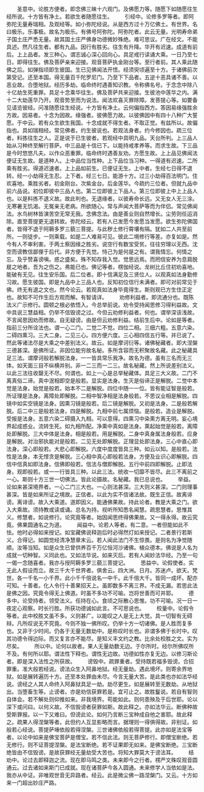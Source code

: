 <!-- { "loadSidebar": true } -->
　　圣意中。论胜方便者。即念佛三昧十六观门。及佛愿力等。随愿下如随愿往生经所说。十方皆有净土。若欲生者随愿往生。
　　引经中。论修多罗等者。即阿弥陀无量寿瑞相。及观经等。如小弥陀经说。从是西方过十万亿佛土。有世界。名曰极乐。乐事极。故名为极乐。有佛号阿弥陀。阿弥陀者。此云无量。光明寿命弟子国土庄严悉无量。故其国土庄严佛身功德微妙殊绝。难可思议。广在经文。不能具述。然凡往生者。都有九品。因行有胜劣。往生有升降。华开有迟速。成道有前后。上上品者。发三种心。谓志诚心深心回向心。具足戒行读诵大乘。一日乃至七日。即得往生。佛及菩萨亲来迎接。观音菩萨执金刚台等。至行者前。其人乘此随佛之后。如弹指顷即生彼国。生已见佛闻法开悟。经须臾顷遍至十方。于诸佛前次第受记。还至本国。得无量百千陀罗尼门。乃至下下品者。五逆十恶具诸不善。以恶业故。合堕地狱。经历多劫。临命终时遇善知识教。令称佛名号。于念念中除八十亿劫生死重罪。具足十念乘华往生。佛及菩萨共来迎接。生彼池中莲华之内。满十二大劫莲华乃开。观音势至而为说法。闻法欢喜灭罪除障。发菩提心等。如要备见请览彼经。问准随愿往生经说。十方皆有净土。云何偏指西方。答因易缘强胜余方故。因易者。十念为因故。缘强者。彼佛愿力故。以彼佛因中有四十八种广大誓愿。于中云。若有众生欲生我国。十念成就不得生者。不取正觉。有兹所以。故偏指也。具如瑞相经。常见佛者。约生彼说也。若观法身者。约今修因也。疏三位者。料拣往生之人。正是说于已生彼者。若观经中具明九品。天台所判。上三品人始从习种终至解行菩萨。中三品是十信已下。以能持戒孝养等。而求生故。下三品是今时悠悠凡夫。以作众恶重罪。临命终时遇善友劝。方愿生故。上上品见佛闻法便证无生故。是道种人。上中品位当性种。上下品位当习种。一得道有迟速。二所乘有胜劣。得道迟速者。上上品如前生。已便证无生。上中者。生经七日得不退转。经一小劫得无生忍。上下者。经三七日。能游十方。过三小劫得百法明门。住欢喜地。乘胜劣者。初金刚台。次紫金台。后金莲华。今疏约三位者。但就九品中前六品说。初位即彼中三品人也。第二位即彼上下品人。第三位即彼上中上上品人也。以是料拣不退义故。故此判也。无退缘者。以彼寿命长远。又无女人无三涂。无寒暑无饥渴。无冤亲无老病。所欲随心。常与声闻大菩萨等而为伴侣。常见佛闻法。水鸟树林皆演苦空无常无我。念佛念法。由是善业则自然增长。尘劳则任运消除。直至菩提更无退转故。弥陀经云。若有人已发愿今发愿当发愿。欲生弥陀佛国者。皆得不退于阿耨多罗三藐三菩提。与此秽土修行霄壤有隔。犹如二人共至前所。一则徒步。一则乘载。如是二人难易可见。彼此二境修行等差。亦复如是。然今有人不审利害。于两土察因缘之胜劣。说空行有数宝受贫。往往穷理以无西。沈空而谤教信鄙俚于后代。非方便于先觉。恃己为是何是之有。谓我情忘。何情之忘。及乎赞喜谤嗔。惑之盛矣。殊不知存我入觉。觉思远焉。而罔信安养为息肩脱屣之地者。吾为之伤之。弗能已也。佛记等者。楞伽经说。龙树比丘住初劝喜地。能破有无见。往生安乐国。后二位者。即十信满足及三贤位人。以观真如法身勤修习故。愿生彼国。即是九品中上三品人也。反知初位信行未满者。即可对前常见于佛。终无有退之文也。然今论云。若观真如法身毕竟得生。斯则观已方生住正定也。故知不可作生后方观而解。有智请详。
　　劝修利益者。即流通分也。既陈法义广示修行。圆顿之根必依悟入。今总举前说。劝令受持闻思修习得利益故。文中具说三慧益相。仍举不信毁谤之过。今但云劝修利益者。何也。谓举深该浅故。不言闻思因劝而修故。自无疑谤。由是但云劝修利益。结前生后中。论如是等者。指前三分所诠法也。谓一心二门。二觉二不觉。四位二相。三细六粗。五意六染。二碍四熏习。三大二身。二见三心。四方便六度。三心相四信五行等。并已说了。然此等诸法尽是大乘之中差别法义。故云。如是摩诃衍等。诸佛秘藏者。即大涅槃三德甚深。是佛所证。非因位能穷故名秘。多所含容而无积聚故名藏。此之秘藏具足三法。谓摩诃般若解脱法身。一一皆具常乐我净。故名为德。虽有三名而无三体。如天面三目不纵横并别。非一二三而一二三。故名秘藏。然上所说差别法义。以此三法往收罄无不尽。何谓也。如上一心是总举秘藏体。具足三大义故。二门不离真俗二谛。真中泯相即空是般若。显实是法身。生灭是俗谛正是解脱。二觉中本觉是法身。始觉是般若。始本不二是解脱。四位中随一一位。皆有能证智是般若。所证理是法身。离障处即解脱。二相中智净相是法身般若。不思议业相是解脱。四镜中如实空镜是法身。因熏习镜是般若。后二镜是解脱。又初是法身。二是般若解脱。后二中三是般若法身。四是解脱。九相中前七属烦恼。是般若。造业是解脱。受报是法身。五意六染二碍摄入九相。可以意得。四熏习中染熏方离无明。妄心境界起成惑业。流转生死。如九相所配。净熏中真如是法身。熏起始觉是般若。离障处即解脱。三大中体是法身。相是般若。用是解脱。二身中真身属法身般若。应身是解脱。对治邪执能对是般若。二见无处即解脱。正理显处即法身。三心中直心即法身。深心即般若。大悲心即解脱。六度中度度皆具三种。如云以知。是般若。法性是法身。本无悭贪是解脱。三心相中真心即般若法身。方便及业识心即解脱。四信中信真如即法身。信佛即般若。信法与僧即解脱。五行中前四即解脱。止即法身。观即般若。或一一行皆具三种。以此三法。统收一切靡不皆尽。此三不离前之一心。斯则十方三世一切佛法。皆此论摄故。名秘藏。我已总说也。
　　举益。论如来甚深境界者。一心二门三大也。一心则法甚深。三大则义甚深。二门则理事甚深。皆是如来所证之境故。正信者。以此为实不信诸法故。既生正信。故离诽谤。离诽谤。故入大乘道。道即因义。能通佛果故。持此论者。教是大乘之门。欲入大乘故。须持教或读或诵。总名为持。视听所知悉名闻慧。疏思慧者。思惟其义。修慧者。如说修行。论究竟等者。始因闻思终得佛果故。又一得永得。故云究竟。佛果圆通名之为道。
　　闻益中。论若人等者。有二意。一者但能如此不怯。他时必得如来授记。如宝藏佛说释迦后时必得然灯如来授记。二者景行若斯义。合得记。如圆觉经清净慧章末云。若人闻此法门不生惊畏。是则名为净觉随顺。汝等当知。如是众生已曾供养百千万亿恒河沙诸佛。植众德本。佛说是人名为成就一切种智。义同此也。又如法华说。如来灭后。若有人闻妙法华经。乃至一句一偈一念随喜者。我亦与授阿耨多罗三藐三菩提记。
　　思益中。论假使者。实无此人假设而立。故三千大千世界者。俱舍云。四大洲。日月。苏迷卢。欲天。梵世。各一千名一小千界。此小千千倍说名一中千。此千倍大千。皆同一成坏。配亦可知。十善者。化人令行十善果招天上。虽即数多不离三界。不成无漏。若思此法是佛之因。究竟令得无上佛道。时虽不多功不可喻。岂将世善而可并耶。
　　德多中。论受持者。领受法义。任持在心。食顷之际散心思惟。功不可喻。况一日一夜定心观察。时长行胜。所获功德诚如此言。不可思说也。
　　校量中。论假令等者。此中校胜文虽不多。义则甚广。以能叹之人是无上大觉。具一切智有无碍辩。凡所叹说无不究竟。今则不独一佛所叹。仍举十方一切诸佛。是人胜而复多也。又非于少时间。仍各于无量无数劫中。是称叹时长也。非谓多佛于长时中。叹其功德令得边际。而又复言亦不能尽。是知义丰文约之教。比余处校胜之文。实为尽矣。
　　所以中。论何以故者。果人无量劫数无边。于尔所时。经尔所佛叹所不及。有何所以耶。谓法性下释也。谓性无边故。功德如性亦复无边。以修习斯论者。即是深入法性之所获故。
　　谤毁中。疏罪重者。受持既若福多毁谤。合招罪重。准大般若经说。谤法众生入阿鼻地狱。经无量劫。遇此境坏。则寄余界地狱。如是展转遍历十方。还至本处罪由未尽。今言无量大苦。是此类也亦如法华经说。谤经之人其人命终入阿鼻狱具足一劫。劫尽更生。如是展转至无数劫。从地狱出。当堕畜生等。止谤者。亦是劝信获罪若是。宜可止之。故胜鬘说。若自有智则自体会。若不解处则仰推如来。非我境界。苟能如此。则何患殃及于后世耶。论以深下或问曰。以何义故。不信毁谤者获罪如斯。故此释之。亦如法华云。断佛种故受斯罪报。以一下又难曰。但谤此论。如何乃言断三宝种成自他之害耶。故此释之。疏果人得涅槃等者。此但约人互显影略而言。据理则一得俱得故。非别证。如般若心经说。菩提萨埵依般若得涅槃。三世诸佛依般若得菩提。此亦如是法宝等者。以论中如来是佛宝菩萨是僧宝。若不信此法。则无菩萨修行。即僧宝断绝。若无修行。则不证菩提涅槃。是法宝断绝。若不证果即无如来。是佛宝断绝。三宝断绝皆由不信毁谤。是故获罪经无量劫受大苦也。将知大罪莫大于谤法耳。
　　结劝中。论过去即释迦之流。现在即马鸣之类。未来即今之行者。楞严文殊叹观音圆通云。过去诸如来斯门已成就。现在诸菩萨今各入圆通。未来修学人当依如是法。我亦从中证。非唯观世音无异路者。经云。此是微尘佛一路涅槃门。又云。十方如来一门超出妙庄严路。
